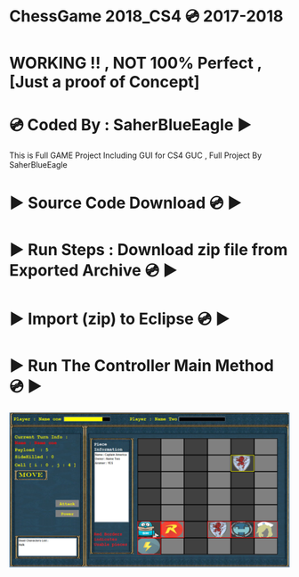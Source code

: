 # ChessGame 2018_CS4 💿 2017-2018
# WORKING !! , NOT 100% Perfect , [Just a proof of Concept]
# 💿 Coded By : SaherBlueEagle ▶️
This is Full GAME Project Including GUI for CS4 GUC , 
Full Project By SaherBlueEagle
# ▶️ Source Code Download 💿 ▶️
# ▶️ Run Steps : Download zip file from Exported Archive 💿 ▶️
# ▶️ Import (zip) to Eclipse 💿 ▶️
# ▶️ Run The Controller Main Method 💿 ▶️
<p align="center">
<img src="https://raw.githubusercontent.com/SaherBlueEagle/ChessGame2018_CS4/main/chess.png" ><br>

</p>
